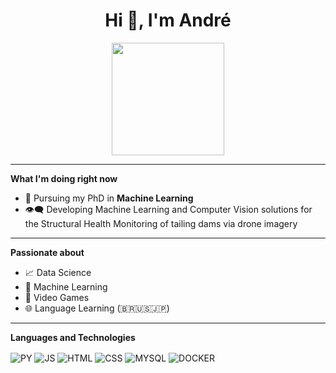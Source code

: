 <h1 align="center">Hi 👋, I'm André</h1>

<div align="center">
  <a href="https://github.com/andrematte">
   <img height="180em" src="https://github-readme-stats.vercel.app/api?username=andrematte&show_icons=true&theme=dracula&include_all_commits=true&count_private=true"/>
 <!--   <img height="180em" src="https://github-readme-stats.vercel.app/api/top-langs/?username=andrematte&layout=compact&langs_count=8&theme=dracula&hide=jupyter%20notebook"/> --> 
   </a>
</div>
 
***
**What I'm doing right now**
- 🔭 Pursuing my PhD in **Machine Learning**
- 👁‍🗨 Developing Machine Learning and Computer Vision solutions for the Structural Health Monitoring of tailing dams via drone imagery

***
**Passionate about**
- 📈 Data Science
- 🤖 Machine Learning
- 👾 Video Games
- 🌐 Language Learning (🇧🇷🇺🇸🇯🇵)

***
**Languages and Technologies**

<div style="display: inline_block">
 <img align="center" alt="PY" src="https://img.shields.io/badge/Python-14354C?style=for-the-badge&logo=python&logoColor=white"> 
 <img align="center" alt="JS" src="https://img.shields.io/badge/JavaScript-F7DF1E?style=for-the-badge&logo=javascript&logoColor=black">
 <img align="center" alt="HTML" src="https://img.shields.io/badge/HTML5-E34F26?style=for-the-badge&logo=html5&logoColor=white">
 <img align="center" alt="CSS" src="https://img.shields.io/badge/CSS3-1572B6?style=for-the-badge&logo=css3&logoColor=white">
 <img align="center" alt="MYSQL" src="https://img.shields.io/badge/MySQL-14354C?style=for-the-badge&logo=mysql&logoColor=white">
 <img align="center" alt="DOCKER" src="https://img.shields.io/badge/docker-%230db7ed.svg?style=for-the-badge&logo=docker&logoColor=white">  
</div>

<!---![Snake animation](https://github.com/andrematte/andrematte/blob/output/github-contribution-grid-snake.svg)--->
